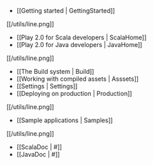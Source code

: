 - [[Getting started | GettingStarted]]

[[/utils/line.png]]

- [[Play 2.0 for Scala developers | ScalaHome]]
- [[Play 2.0 for Java developers | JavaHome]]

[[/utils/line.png]]

- [[The Build system | Build]]
- [[Working with compiled assets | Asssets]]
- [[Settings | Settings]]
- [[Deploying on production | Production]]

[[/utils/line.png]]

- [[Sample applications | Samples]]

[[/utils/line.png]]

- [[ScalaDoc | #]]
- [[JavaDoc | #]]